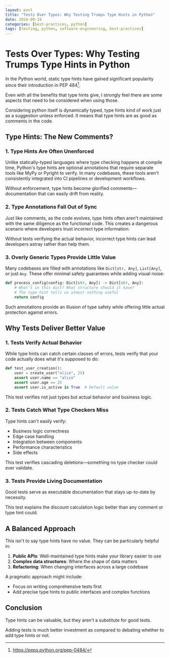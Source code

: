 ```yaml
---
layout: post
title: "Tests Over Types: Why Testing Trumps Type Hints in Python"
date: 2024-09-19
categories: [best-practices, python]
tags: [testing, python, software-engineering, best-practices]
---
```


# Tests Over Types: Why Testing Trumps Type Hints in Python

In the Python world, static type hints have gained significant popularity since their introduction in PEP 484[^1].

Even with all the benefits that type hints give, I strongly feel there are some aspects that need to be considered when using those.

Considering python itself is dynamically typed, type hints kind of work just as a suggestion unless enforced. It means that type hints are as good as comments in the code.

## Type Hints: The New Comments?

### 1. Type Hints Are Often Unenforced

Unlike statically-typed languages where type checking happens at compile time, Python's type hints are optional annotations that require separate tools like MyPy or Pyright to verify. In many codebases, these tools aren't consistently integrated into CI pipelines or development workflows.

Without enforcement, type hints become glorified comments—documentation that can easily drift from reality.

### 2. Type Annotations Fall Out of Sync

Just like comments, as the code evolves, type hints often aren't maintained with the same diligence as the functional code. This creates a dangerous scenario where developers trust incorrect type information:

Without tests verifying the actual behavior, incorrect type hints can lead developers astray rather than help them.

### 3. Overly Generic Types Provide Little Value

Many codebases are filled with annotations like `Dict[str, Any]`, `List[Any]`, or just `Any`. These offer minimal safety guarantees while adding visual noise:

```python
def process_config(config: Dict[str, Any]) -> Dict[str, Any]:
    # What's in this dict? What structure should it have?
    # The type hint tells us almost nothing useful
    return config
```

Such annotations provide an illusion of type safety while offering little actual protection against errors.

## Why Tests Deliver Better Value

### 1. Tests Verify Actual Behavior

While type hints can catch certain classes of errors, tests verify that your code actually does what it's supposed to do:

```python
def test_user_creation():
    user = create_user("alice", 25)
    assert user.name == "alice"
    assert user.age == 25
    assert user.is_active is True  # Default value
```

This test verifies not just types but actual behavior and business logic.

### 2. Tests Catch What Type Checkers Miss

Type hints can't easily verify:
* Business logic correctness
* Edge case handling
* Integration between components
* Performance characteristics
* Side effects

This test verifies cascading deletions—something no type checker could ever validate.

### 3. Tests Provide Living Documentation

Good tests serve as executable documentation that stays up-to-date by necessity.

This test explains the discount calculation logic better than any comment or type hint could.

## A Balanced Approach

This isn't to say type hints have no value. They can be particularly helpful in:

1. **Public APIs**: Well-maintained type hints make your library easier to use
2. **Complex data structures**: Where the shape of data matters
3. **Refactoring**: When changing interfaces across a large codebase

A pragmatic approach might include:
* Focus on writing comprehensive tests first
* Add precise type hints to public interfaces and complex functions

## Conclusion

Type hints can be valuable, but they aren't a substitute for good tests.

Adding tests is much better investment as compared to debating whether to add type hints or not.

[^1]: https://peps.python.org/pep-0484/

